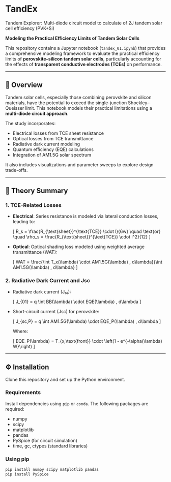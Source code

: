 # TandEx
Tandem Explorer: Multi-diode circuit model to calculate of 2J tandem solar cell efficiency (PVK+Si)

**Modeling the Practical Efficiency Limits of Tandem Solar Cells**

This repository contains a Jupyter notebook (`tandex_01.ipynb`) that provides a comprehensive modeling framework to evaluate the practical efficiency limits of **perovskite–silicon tandem solar cells**, particularly accounting for the effects of **transparent conductive electrodes (TCEs)** on performance.

---

## 📘 Overview

Tandem solar cells, especially those combining perovskite and silicon materials, have the potential to exceed the single-junction Shockley–Queisser limit. This notebook models their practical limitations using a **multi-diode circuit approach**.

The study incorporates:
- Electrical losses from TCE sheet resistance
- Optical losses from TCE transmittance
- Radiative dark current modeling
- Quantum efficiency (EQE) calculations
- Integration of AM1.5G solar spectrum

It also includes visualizations and parameter sweeps to explore design trade-offs.

---

## 📐 Theory Summary

### 1. **TCE-Related Losses**
- **Electrical**: Series resistance is modeled via lateral conduction losses, leading to:
  
  \[
  R_s = \frac{R_{\text{sheet}}^{\text{TCE}} \cdot l}{6w}
  \quad \text{or} \quad
  \rho_s = \frac{R_{\text{sheet}}^{\text{TCE}} \cdot l^2}{12}
  \]

- **Optical**: Optical shading loss modeled using weighted average transmittance (WAT):

  \[
  WAT = \frac{\int T_x(\lambda) \cdot AM1.5G(\lambda) \, d\lambda}{\int AM1.5G(\lambda) \, d\lambda}
  \]

### 2. **Radiative Dark Current and Jsc**
- Radiative dark current (J₀₁):

  \[
  J_{01} = q \int BB(\lambda) \cdot EQE(\lambda) \, d\lambda
  \]

- Short-circuit current (Jsc) for perovskite:

  \[
  J_{sc,P} = q \int AM1.5G(\lambda) \cdot EQE_P(\lambda) \, d\lambda
  \]

  Where:

  \[
  EQE_P(\lambda) = T_{x,\text{front}} \cdot \left(1 - e^{-\alpha(\lambda) W}\right)
  \]

---

## ⚙️ Installation

Clone this repository and set up the Python environment.

### Requirements

Install dependencies using `pip` or `conda`. The following packages are required:

- numpy
- scipy
- matplotlib
- pandas
- PySpice (for circuit simulation)
- time, gc, ctypes (standard libraries)

### Using pip

```bash
pip install numpy scipy matplotlib pandas
pip install PySpice

